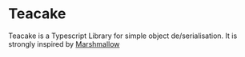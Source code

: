 # Teacake

Teacake is a Typescript Library for simple object de/serialisation. It is strongly inspired by [Marshmallow](https://github.com/marshmallow-code/marshmallow)

